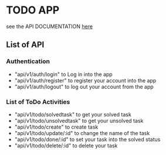 # TODO APP
see the API DOCUMENTATION [here](https://documenter.getpostman.com/view/18213490/2s9YeHbBjW)
## List of API
### Authentication
- "api/v1/auth/login" to Log in into the app
- "api/v1/auth/register" to register your account into the app
- "api/v1/auth/logout" to log out your account from the app

### List of ToDo Activities
- "api/v1/todo/solvedtask" to get your solved task
- "api/v1/todo/unsolvedtask" to get your unsolved task
- "api/v1/todo/create" to create task
- "api/v1/todo/update/:id" to change the name of the task
- "api/v1/todo/done/:id" to set your task into the solved status
- "api/v1/todo/delete/:id" to delete your task